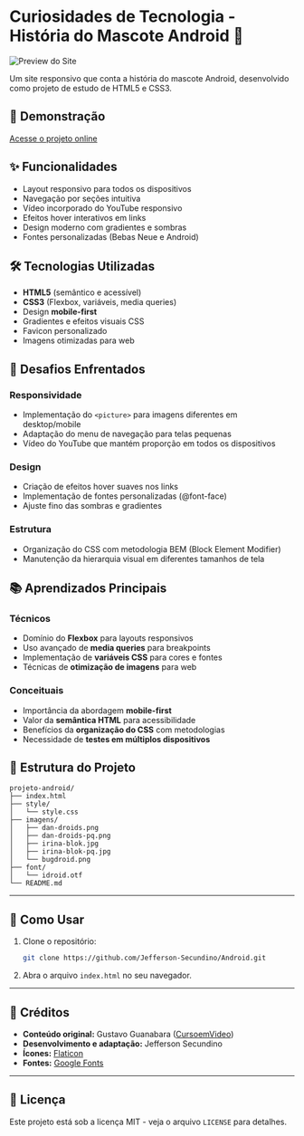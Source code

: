 # Curiosidades de Tecnologia - História do Mascote Android 📱

![Preview do Site](imagens/preview.jpg)

Um site responsivo que conta a história do mascote Android, desenvolvido como projeto de estudo de HTML5 e CSS3.

## 🚀 Demonstração

[Acesse o projeto online](https://jefferson-secundino.github.io/Android/)

## ✨ Funcionalidades

- Layout responsivo para todos os dispositivos
- Navegação por seções intuitiva
- Vídeo incorporado do YouTube responsivo
- Efeitos hover interativos em links
- Design moderno com gradientes e sombras
- Fontes personalizadas (Bebas Neue e Android)

## 🛠️ Tecnologias Utilizadas

- **HTML5** (semântico e acessível)
- **CSS3** (Flexbox, variáveis, media queries)
- Design **mobile-first**
- Gradientes e efeitos visuais CSS
- Favicon personalizado
- Imagens otimizadas para web

## 🧩 Desafios Enfrentados

### Responsividade
- Implementação do `<picture>` para imagens diferentes em desktop/mobile
- Adaptação do menu de navegação para telas pequenas
- Vídeo do YouTube que mantém proporção em todos os dispositivos

### Design
- Criação de efeitos hover suaves nos links
- Implementação de fontes personalizadas (@font-face)
- Ajuste fino das sombras e gradientes

### Estrutura
- Organização do CSS com metodologia BEM (Block Element Modifier)
- Manutenção da hierarquia visual em diferentes tamanhos de tela

## 📚 Aprendizados Principais

### Técnicos
- Domínio do **Flexbox** para layouts responsivos
- Uso avançado de **media queries** para breakpoints
- Implementação de **variáveis CSS** para cores e fontes
- Técnicas de **otimização de imagens** para web

### Conceituais
- Importância da abordagem **mobile-first**
- Valor da **semântica HTML** para acessibilidade
- Benefícios da **organização do CSS** com metodologias
- Necessidade de **testes em múltiplos dispositivos**

## 📂 Estrutura do Projeto

```
projeto-android/
├── index.html
├── style/
│   └── style.css
├── imagens/
│   ├── dan-droids.png
│   ├── dan-droids-pq.png
│   ├── irina-blok.jpg
│   ├── irina-blok-pq.jpg
│   └── bugdroid.png
├── font/
│   └── idroid.otf
└── README.md
```

---


## 📝 Como Usar

1. Clone o repositório:
   ```bash
   git clone https://github.com/Jefferson-Secundino/Android.git
   ```
2. Abra o arquivo `index.html` no seu navegador.

---

## 🤝 Créditos

- **Conteúdo original:** Gustavo Guanabara ([CursoemVideo](https://www.cursoemvideo.com/))
- **Desenvolvimento e adaptação:** Jefferson Secundino
- **Ícones:** [Flaticon](https://www.flaticon.com/)
- **Fontes:** [Google Fonts](https://fonts.google.com/)

---

## 📄 Licença

Este projeto está sob a licença MIT - veja o arquivo `LICENSE` para detalhes.